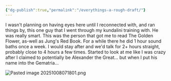 ```yaml
---
{"dg-publish":true,"permalink":"/everythings-a-rough-draft/"}
---
```


I wasn't planning on having eyes here until I reconnected with, and ran things by, this one guy that I went through my kundalini training with. He was really smart. This was the person that got me to read The Golden Flower, as-well as Jung's Red Book. For a while there he did 1 hour sound baths once a week. I would stay after and we'd talk for 2+ hours straight, probably close to 4 hours a few times. Started to look at me like I was crazy after I claimed to potentially be Alexander the Great...  but when I put his name into the Gematria...


![Pasted image 20251008071801.png](/img/user/images/Pasted%20image%2020251008071801.png)